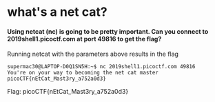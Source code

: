 # what's a net cat?
#### Using netcat (nc) is going to be pretty important. Can you connect to 2019shell1.picoctf.com at port 49816 to get the flag?

Running netcat with the parameters above results in the flag
```
supermac30@LAPTOP-D0Q1SN5H:~$ nc 2019shell1.picoctf.com 49816
You're on your way to becoming the net cat master
picoCTF{nEtCat_Mast3ry_a752a0d3}
```

Flag: picoCTF{nEtCat_Mast3ry_a752a0d3}
